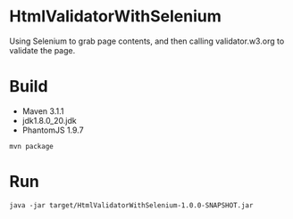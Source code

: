 HtmlValidatorWithSelenium
=========================

Using Selenium to grab page contents, and then calling validator.w3.org to validate the page.

Build
=====

* Maven 3.1.1
* jdk1.8.0_20.jdk
* PhantomJS 1.9.7

```
mvn package
```

Run
===

```
java -jar target/HtmlValidatorWithSelenium-1.0.0-SNAPSHOT.jar
```
